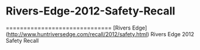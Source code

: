 # **Rivers-Edge-2012-Safety-Recall**
==============================
[Rivers Edge] (http://www.huntriversedge.com/recall/2012/safety.html)
Rivers Edge 2012 Safety Recall
